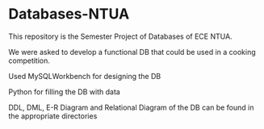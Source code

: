 # Databases-NTUA
This repository is the Semester Project of Databases of ECE NTUA.

We were asked to develop a functional DB that could be used in a cooking competition.

Used MySQLWorkbench for designing the DB

Python for filling the DB with data

DDL, DML, E-R Diagram and Relational Diagram of the DB can be found in the appropriate directories
